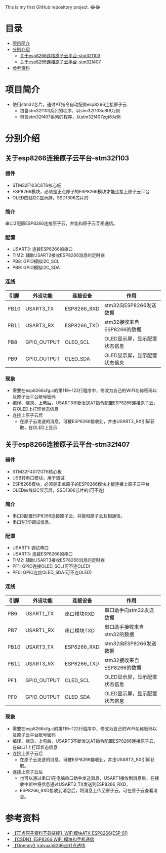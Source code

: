 This is my first GitHub repository project. &#x1F602;&#x1F602;

# 目录
* [项目简介](#项目简介)
* [分别介绍](#分别介绍)
  * [关于esp8266连接原子云平台-stm32f103](#关于esp8266连接原子云平台-stm32f103)
  * [关于esp8266连接原子云平台-stm32f407](#关于esp8266连接原子云平台-stm32f407)
* [参考资料](#参考资料)

# 项目简介
- 使用stm32芯片，通过AT指令自动配置esp8266连接原子云.
  - 包含stm32f103系列的程序，以stm32f103c8t6为例
  - 包含stm32f407系列的程序，以stm32f407zgt6为例

# 分别介绍
## 关于esp8266连接原子云平台-stm32f103
### 器件
- STM32F103C8T6核心板
- ESP8266模块，必须是正点原子的ESP8266模块才能连接上原子云平台
- OLED四线I2C显示屏，SSD1306芯片的

### 简介
串口3配置ESP8266连接原子云，并能和原子云互相通信。

### 配置
- USART3: 连接ESP8266的串口
- TIM2: 辅助USART3接收ESP8266消息的定时器
- PB8: GPIO模拟I2C_SCL
- PB9: GPIO模拟I2C_SDA

### 连线
| 引脚 | 外设功能 | 连接设备 | 作用 |
| --- | --- | --- | --- |
| PB10 | USART3_TX | ESP8266_RXD | stm32向ESP8266发送数据 |
| PB11 | USART3_RX | ESP8266_TXD | stm32接收来自ESP8266的数据 |
| PB8 | GPIO_OUTPUT | OLED_SCL | OLED显示屏，显示配置状态信息 |
| PB9 | GPIO_OUTPUT | OLED_SDA | OLED显示屏，显示配置状态信息 |

### 现象
- 需要在esp8266cfg.c的第119~122行程序中，修改为自己的WIFI名称密码以及原子云平台账号密码
- 编译、烧录、上电后，USART3不断发送AT指令配置ESP8266连接原子云，在OLED上打印状态信息
- 连接上原子云后
  - 在原子云发送的消息，可被ESP8266接收到，并由USART3_RX引脚获取，在OLED上显示


## 关于esp8266连接原子云平台-stm32f407
### 器件
- STM32F407ZGT6核心板
- USB转串口模块，用于调试
- ESP8266模块，必须是正点原子的ESP8266模块才能连接上原子云平台
- OLED四线I2C显示屏，SSD1306芯片的(可不连)

### 简介
- 串口3配置ESP8266连接原子云，并能和原子云互相通信。
- 串口1打印调试信息。

### 配置
- USART1: 调试串口
- USART3: 连接ESP8266的串口
- TIM2: 辅助USART3接收ESP8266消息的定时器
- PF1: GPIO连接OLED_SCL(可不连OLED)
- PF0: GPIO连接OLED_SDA(可不连OLED)

### 连线
| 引脚 | 外设功能 | 连接设备 | 作用 |
| --- | --- | --- | --- |
| PB6 | USART1_TX | 串口模块RXD | 串口助手向stm32发送数据 |
| PB7 | USART1_RX | 串口模块TXD | 串口助手接收来自stm32的数据 |
| PB10 | USART3_TX | ESP8266_RXD | stm32向ESP8266发送数据 |
| PB11 | USART3_RX | ESP8266_TXD | stm32接收来自ESP8266的数据 |
| PF1 | GPIO_OUTPUT | OLED_SCL | OLED显示屏，显示配置状态信息 |
| PF0 | GPIO_OUTPUT | OLED_SDA | OLED显示屏，显示配置状态信息 |

### 现象
- 需要在esp8266cfg.c的第119~122行程序中，修改为自己的WIFI名称密码以及原子云平台账号密码
- 编译、烧录、上电后，USART3不断发送AT指令配置ESP8266连接原子云，在串口1上打印状态信息
- 连接上原子云后
  - 在原子云发送的消息，可被ESP8266接收到，并由USART3_RX引脚获取。
- 连接上原子云后
  - 也可以通过串口1在电脑串口助手发送消息，USART1接收到消息后，在接收中断中将信息通过USART3_TX发送到ESP8266_RXD，
  - ESP8266_RXD接收到消息后，将消息上传至原子云，可在原子云查看消息。

# 参考资料
- [【正点原子资料下载链接】WIFI模块ATK-ESP8266(ESP 01)](http://www.openedv.com/docs/modules/iot/atk-esp.html)
- [【CSDN】ESP8266 WIFI 模块和手机通信](https://blog.csdn.net/weixin_53944340/article/details/125719320)
- [【Opendv】kaiyuan8266点对点透传](http://www.openedv.com/forum.php?mod=viewthread&tid=325781&highlight=%B5%E3%B6%D4)